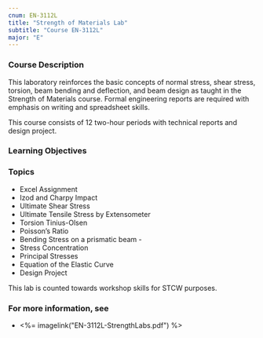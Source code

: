 ```yaml
---
cnum: EN-3112L
title: "Strength of Materials Lab"
subtitle: "Course EN-3112L"
major: "E"
---
```

### Course Description

This laboratory reinforces the basic concepts of normal stress, shear stress, torsion, beam bending and deflection, and beam design as taught in the Strength of Materials course. Formal engineering reports are required with emphasis on writing and spreadsheet skills.

This course consists of 12 two-hour periods with technical reports and design project.


### Learning Objectives



### Topics


* Excel Assignment
* Izod and Charpy Impact
* Ultimate Shear Stress 
* Ultimate Tensile Stress by Extensometer
* Torsion Tinius-Olsen
* Poisson’s Ratio 
* Bending Stress on a prismatic beam -
* Stress Concentration
* Principal Stresses
* Equation of the Elastic Curve
* Design Project


This lab is counted towards workshop skills for STCW purposes.

### For more information, see 

* <%= imagelink("EN-3112L-StrengthLabs.pdf") %> 



